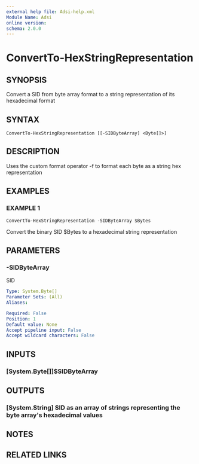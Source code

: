 ```yaml
---
external help file: Adsi-help.xml
Module Name: Adsi
online version:
schema: 2.0.0
---
```


# ConvertTo-HexStringRepresentation

## SYNOPSIS
Convert a SID from byte array format to a string representation of its hexadecimal format

## SYNTAX

```
ConvertTo-HexStringRepresentation [[-SIDByteArray] <Byte[]>]
```

## DESCRIPTION
Uses the custom format operator -f to format each byte as a string hex representation

## EXAMPLES

### EXAMPLE 1
```
ConvertTo-HexStringRepresentation -SIDByteArray $Bytes
```

Convert the binary SID $Bytes to a hexadecimal string representation

## PARAMETERS

### -SIDByteArray
SID

```yaml
Type: System.Byte[]
Parameter Sets: (All)
Aliases:

Required: False
Position: 1
Default value: None
Accept pipeline input: False
Accept wildcard characters: False
```

## INPUTS

### [System.Byte[]]$SIDByteArray
## OUTPUTS

### [System.String] SID as an array of strings representing the byte array's hexadecimal values
## NOTES

## RELATED LINKS
